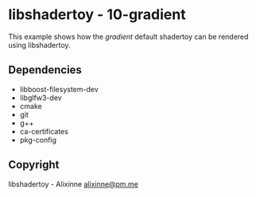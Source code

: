 # libshadertoy - 10-gradient

This example shows how the *gradient* default shadertoy can be rendered using
libshadertoy.

## Dependencies

* libboost-filesystem-dev
* libglfw3-dev
* cmake
* git
* g++
* ca-certificates
* pkg-config

## Copyright

libshadertoy - Alixinne <alixinne@pm.me>
